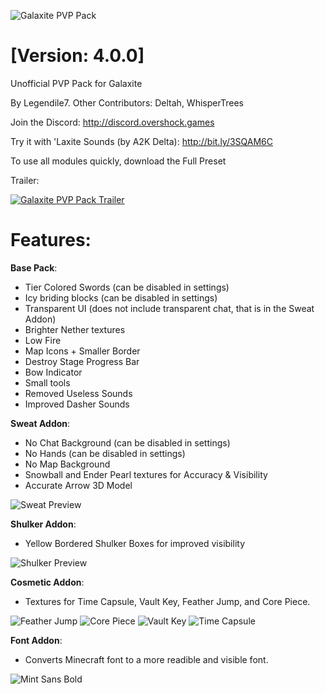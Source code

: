 ![Galaxite PVP Pack](https://i.imgur.com/HmsUo8j.png)
# [Version: 4.0.0]

Unofficial PVP Pack for Galaxite

By Legendile7. Other Contributors: Deltah, WhisperTrees

Join the Discord: http://discord.overshock.games

Try it with 'Laxite Sounds (by A2K Delta): http://bit.ly/3SQAM6C

To use all modules quickly, download the Full Preset

Trailer:

[![Galaxite PVP Pack Trailer](https://user-images.githubusercontent.com/56519032/217378591-415a924f-2769-44aa-b247-fabbcde72adc.png)](https://youtu.be/Ofnq2Y3c5HY)

# Features:
**Base Pack**:
- Tier Colored Swords (can be disabled in settings)
- Icy briding blocks (can be disabled in settings)
- Transparent UI (does not include transparent chat, that is in the Sweat Addon)
- Brighter Nether textures
- Low Fire
- Map Icons + Smaller Border
- Destroy Stage Progress Bar
- Bow Indicator
- Small tools
- Removed Useless Sounds
- Improved Dasher Sounds

**Sweat Addon**:
- No Chat Background (can be disabled in settings)
- No Hands (can be disabled in settings)
- No Map Background
- Snowball and Ender Pearl textures for Accuracy & Visibility
- Accurate Arrow 3D Model

![Sweat Preview](https://user-images.githubusercontent.com/56519032/216826367-e8c9e70e-f6ec-45de-b357-785219422eb0.png)

**Shulker Addon**:
- Yellow Bordered Shulker Boxes for improved visibility

![Shulker Preview](https://user-images.githubusercontent.com/56519032/216826100-367af578-ce52-49bd-a90d-b8b0d7568049.png)

**Cosmetic Addon**:
- Textures for Time Capsule, Vault Key, Feather Jump, and Core Piece.

![Feather Jump](https://user-images.githubusercontent.com/56519032/216826143-5f7938f3-6fbd-4b96-b972-d811e12e99cd.png)
![Core Piece](https://user-images.githubusercontent.com/56519032/216826166-4f0d17b9-b113-437c-bce9-416c5c3bb66e.png)
![Vault Key](https://user-images.githubusercontent.com/56519032/216826178-5c573539-be67-48b6-90eb-906f293fb75a.png)
![Time Capsule](https://user-images.githubusercontent.com/56519032/216826184-61537a81-04cf-4c00-b819-1b5a3fd303a4.png)


**Font Addon**:
- Converts Minecraft font to a more readible and visible font.

![Mint Sans Bold](https://user-images.githubusercontent.com/56519032/216826246-a0828894-24db-41f4-ba83-73e54b0c795c.png)
